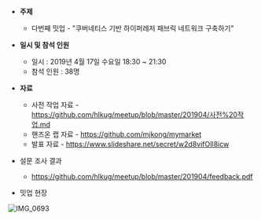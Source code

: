 - **주제**
  - 다번째 밋업 - "쿠버네티스 기반 하이퍼레저 패브릭 네트워크 구축하기"

- **일시 및 참석 인원**
  - 일시 : 2019년 4월 17일 수요일 18:30 ~ 21:30
  - 참석 인원 : 38명

- **자료**
  - 사전 작업 자료 - https://github.com/hlkug/meetup/blob/master/201904/사전%20작업.md
  - 핸즈온 랩 자료 - https://github.com/mjkong/mymarket
  - 발표 자료 - https://www.slideshare.net/secret/w2d8vifOIl8icw
- 설문 조사 결과
  -  https://github.com/hlkug/meetup/blob/master/201904/feedback.pdf

- 밋업 현장

![IMG_0693](https://github.com/hlkug/meetup/blob/master/201904/images/IMG_4366.JPG)

